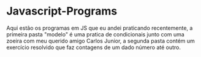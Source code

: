 # Javascript-Programs
Aqui estão os programas em JS que eu andei praticando recentemente, a primeira pasta "modelo" é uma pratica de condicionais junto com uma zoeira com meu querido amigo Carlos Junior, a segunda pasta contém um exercício resolvido que faz contagens de um dado número até outro.
